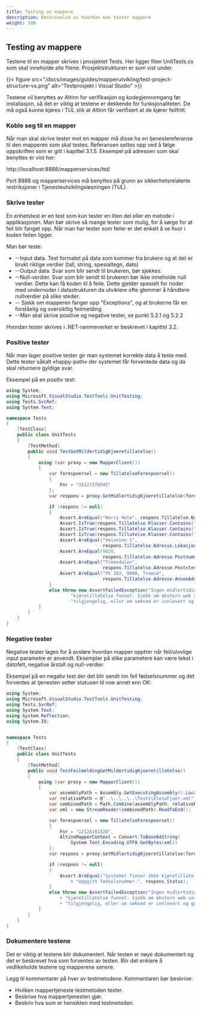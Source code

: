 ```yaml
---
title: Testing av mappere
description: Beskrivelse av hvordan man tester mappere
weight: 500
---
```




## Testing av mappere

Testene til en mapper skrives i prosjektet Tests. Her ligger filen UnitTests.cs som skal inneholde alle filene. Prosjektstrukturen er som vist under.

{{< figure src="/docs/images/guides/mapperutvikling/test-project-structure-vs.png" alt="Testprosjekt i Visual Studio" >}}

Testene vil benyttes av Altinn for verifikasjon og kodegjennomgang før installasjon, så det er viktig at testene er dekkende for funksjonaliteten. De må også kunne kjøres i TUL slik at Altinn får verifisert at de kjører feilfritt.

### Koble seg til en mapper

Når man skal skrive tester mot en mapper må disse ha en tjenestereferanse til den mapperen som skal testes. Referansen settes opp ved å følge oppskriften som er gitt i kapittel 3.1.5. Eksempel på adressen som skal benyttes er vist her:

http://localhost:8888/mapperservices/ttd/

Port 8888 og mapperservices må benyttes på grunn av sikkerhetsrelaterte restriksjoner i Tjenesteutviklingsløsningen (TUL).

### Skrive tester

En enhetstest er en test som kun tester en liten del eller en metode i applikasjonen. Man bør skrive så mange tester som mulig, for å sørge for at feil blir fanget opp.  Når man har tester som feiler er det enkelt å se hvor i koden feilen ligger.

Man bør teste:

- --Input data. Test formatet på data som kommer fra brukere og at det er brukt riktige verdier (tall, string, spesialtegn, dato)
- --Output data. Svar som blir sendt til brukeren, bør sjekkes.
- --Null-verdier. Svar som blir sendt til brukeren bør ikke inneholde null verdier. Dette kan få koden til å feile. Dette gjelder spesielt for noder med undernoder i datastrukturen da utviklere ofte glemmer å håndtere nullverdier på slike steder.
- --  Sjekk om mapperen fanger opp &quot;Exceptions&quot;, og at brukerne får en forståelig og oversiktlig feilmelding.
- --Man skal skrive positive og negative tester, se punkt 5.2.1 og 5.2.2

Hvordan tester skrives i .NET-rammeverket er beskrevet i kapittel 3.2.

### Positive tester

Når man lager positive tester gir man systemet korrekte data å teste med. Dette tester såkalt «happy-path» der systemet får forventede data og da skal returnere gyldige svar. 

Eksempel på en positiv test:

```csharp
using System;
using Microsoft.VisualStudio.TestTools.UnitTesting;
using Tests.SvcRef;
using System.Text;

namespace Tests
{
    [TestClass]
    public class UnitTests
    { 
        [TestMethod]        
        public void TestGetMildertidigKjoeretillatelse()
        {
            using (var proxy = new MapperClient())
            {
                var forespoersel = new TillatelseForespoersel()
                {
                    Fnr = "16127378945"
                };
                var respons = proxy.GetMidlertidigKjoeretillatelse(forespoersel);

                if (respons != null)
                {
                    Assert.AreEqual("Harry Hole", respons.Tillatelse.Navn);
                    Assert.IsTrue(respons.Tillatelse.Klasser.Contains("A1 "));
                    Assert.IsTrue(respons.Tillatelse.Klasser.Contains("A "));
                    Assert.IsTrue(respons.Tillatelse.Klasser.Contains("B "));
                    Assert.AreEqual("Veiveien 5", 
                                    respons.Tillatelse.Adresse.Lokasjon);
                    Assert.AreEqual(9020, 
                                    respons.Tillatelse.Adresse.Postnummer);
                    Assert.AreEqual("Tromsdalen", 
                                    respons.Tillatelse.Adresse.Poststed);
                    Assert.AreEqual("Pb 202, 9000, Tromsø", 
                                    respons.Tillatelse.Adresse.AnnenAddresse);
                }
                else throw new AssertFailedException("Ingen midlertidig " + 
                        "kjøretillatelse funnet. Sjekk om ekstern web service er " + 
                        "tilgjengelig, eller om søknad er innlevert og godkjent");
            }
        }
    }
}
```

### Negative tester

Negative tester lages for å avsløre hvordan mapper opptrer når feil/ulovlige input parametre er anvendt. Eksempler på slike parametere kan være tekst i datofelt, negative årstall og null-verdier.

Eksempel på en negativ test der det blir sendt inn feil fødselsnummer og det forventes at tjenesten setter statusen til noe annet enn OK:

```csharp
using System;
using Microsoft.VisualStudio.TestTools.UnitTesting;
using Tests.SvcRef;
using System.Text;
using System.Reflection; 
using System.IO;


namespace Tests
{
    [TestClass]
    public class UnitTests
    { 
        [TestMethod]        
        public void TestFeilmeldingGetMildertidigKjoeretillatelse()
        {
            using (var proxy = new MapperClient())
            {
                var assemblyPath = Assembly.GetExecutingAssembly().Location;
                var relativePath = @"..\..\..\..\Tests\ElenaFjaer.xml";
                var combinedPath = Path.Combine(assemblyPath, relativePath);
                var xml = new StreamReader(combinedPath).ReadToEnd();

                var forespoersel = new TillatelseForespoersel()
                {
                    Fnr = "12126101528",
                    AltinnMapperContext = Convert.ToBase64String(
                        System.Text.Encoding.UTF8.GetBytes(xml))
                };
                var respons = proxy.GetMidlertidigKjoeretillatelse(forespoersel);

                if (respons != null)
                {
                    Assert.AreEqual("Systemet finner ikke kjøretillatelse for "
                        + "oppgitt fødselsnummer.", respons.Status);
                }
                else throw new AssertFailedException("Ingen midlertidig for "
                    + "kjøretillatelse funnet. Sjekk om ekstern web service er for "
                    + "tilgjengelig, eller om søknad er innlevert og godkjent");
            }
        }
    }
}

```

### Dokumentere testene

Det er viktig at testene blir dokumentert. Når testen er nøye dokumentert og det er beskrevet hva som forventes av testen. Blir det enklere å vedlikeholde testene og mapperene senere.

Legg til kommentarer på hver av testmetodene. Kommentaren bør beskrive:
- Hvilken mappertjeneste testmetoden tester.
- Beskrive hva mappertjenesten gjør.
- Beskriv hva som er hensikten med testmetoden.
